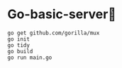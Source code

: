 # Go-basic-server🚀

```
go get github.com/gorilla/mux                      
go init
go tidy
go build
go run main.go
```

